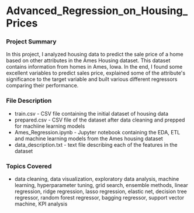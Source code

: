 # Advanced_Regression_on_Housing_Prices

### Project Summary

In this project, I analyzed housing data to predict the sale price of a home based on other attributes in the Ames Housing dataset. This dataset contains information from homes in Ames, Iowa. In the end, I found some excellent variables to predict sales price, explained some of the attribute's significance to the target variable and built various different regressors comparing their performance.

### File Description 

- train.csv - CSV file containing the initial dataset of housing data 
- prepared.csv - CSV file of the dataset after data cleaning and prepped for machiine learning models
- Ames_Regression.ipynb - Jupyter notebook containing the EDA, ETL and machine learning models from the Ames housing dataset  
- data_description.txt - text file describing each of the features in the dataset


### Topics Covered 

- data cleaning, data visualization, exploratory data analysis, machine learning, hyperparameter tuning, grid search, ensemble methods, linear regression, ridge regression, lasso regression, elastic net, decision tree regressor, random forest regressor, bagging regressor, support vector machine, KPI analysis 
